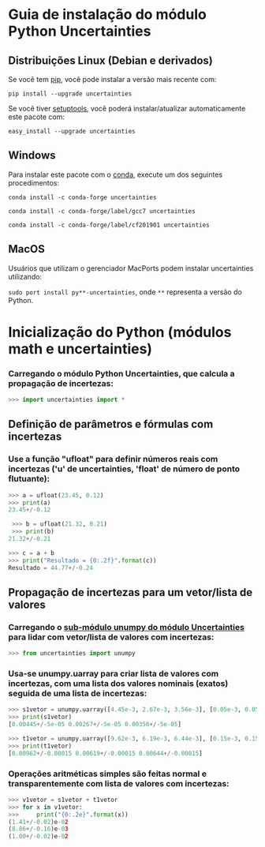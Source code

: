 # Guia de instalação do módulo Python Uncertainties

## Distribuições Linux (Debian e derivados)

Se você tem [pip](https://pypi.org/project/pip/), você pode instalar a versão mais recente com:

```pip install --upgrade uncertainties```

Se você tiver [setuptools](https://pypi.org/project/setuptools/), você poderá instalar/atualizar automaticamente este pacote 
com:

```easy_install --upgrade uncertainties```

## Windows

Para instalar este pacote com o [conda](https://pypi.org/project/pip/), execute um dos seguintes procedimentos:

```conda install -c conda-forge uncertainties``` 

```conda install -c conda-forge/label/gcc7 uncertainties``` 

```conda install -c conda-forge/label/cf201901 uncertainties```

## MacOS

 Usuários que utilizam o gerenciador MacPorts podem instalar uncertainties utilizando:
 
 ```sudo port install py**-uncertainties```, onde ```**``` representa a versão do Python. 
 
# Inicialização do Python (módulos math e uncertainties)
 
### Carregando o módulo Python Uncertainties, que calcula a propagação de incertezas:

```python
>>> import uncertainties import *
```
 
## Definição de parâmetros e fórmulas com incertezas

### Use a função "ufloat" para definir números reais com incertezas ('u' de uncertainties, 'float' de número de ponto flutuante):


```python
>>> a = ufloat(23.45, 0.12)
>>> print(a)
23.45+/-0.12
```

```python
 >>> b = ufloat(21.32, 0.21)
 >>> print(b)
21.32+/-0.21
```

```python
>>> c = a + b
>>> print("Resultado = {0:.2f}".format(c))
Resultado = 44.77+/-0.24
```

## Propagação de incertezas para um vetor/lista de valores

### Carregando o [sub-módulo unumpy do módulo Uncertainties](https://pythonhosted.org/uncertainties/numpy_guide.html) para lidar com vetor/lista de valores com incertezas:

```python
>>> from uncertainties import unumpy
```

### Usa-se unumpy.uarray para criar lista de valores com incertezas, com uma lista dos valores nominais (exatos) seguida de uma lista de incertezas:

```python
>>> s1vetor = unumpy.uarray([4.45e-3, 2.67e-3, 3.56e-3], [0.05e-3, 0.05e-3, 0.05e-3])
>>> print(s1vetor)
[0.00445+/-5e-05 0.00267+/-5e-05 0.00356+/-5e-05]
```

```python
>>> t1vetor = unumpy.uarray([9.62e-3, 6.19e-3, 6.44e-3], [0.15e-3, 0.15e-3, 0.15e-3])
>>> print(t1vetor)
[0.00962+/-0.00015 0.00619+/-0.00015 0.00644+/-0.00015]
```

### Operações aritméticas simples são feitas normal e transparentemente com lista de valores com incertezas:

```python
>>> v1vetor = s1vetor + t1vetor
>>> for x in v1vetor:
>>>     print("{0:.2e}".format(x))
(1.41+/-0.02)e-02
(8.86+/-0.16)e-03
(1.00+/-0.02)e-02
```
